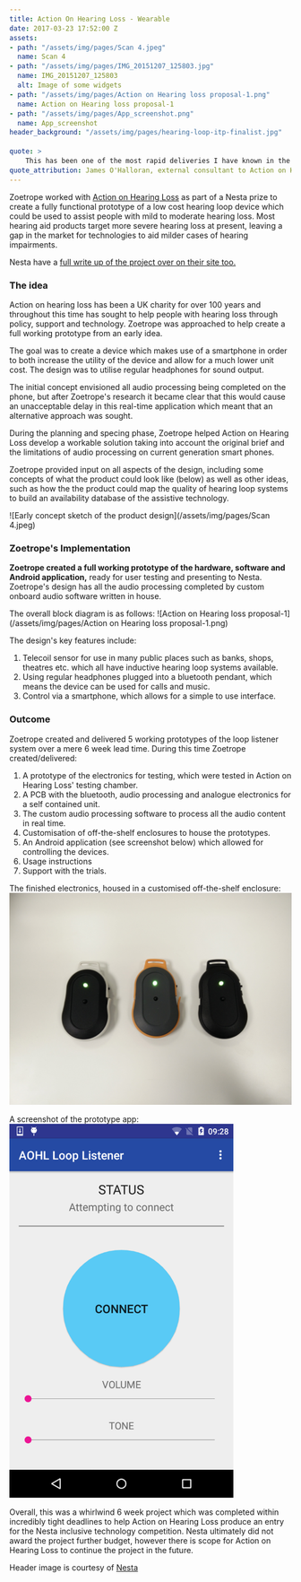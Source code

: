 ```yaml
---
title: Action On Hearing Loss - Wearable
date: 2017-03-23 17:52:00 Z
assets:
- path: "/assets/img/pages/Scan 4.jpeg"
  name: Scan 4
- path: "/assets/img/pages/IMG_20151207_125803.jpg"
  name: IMG_20151207_125803
  alt: Image of some widgets
- path: "/assets/img/pages/Action on Hearing loss proposal-1.png"
  name: Action on Hearing loss proposal-1
- path: "/assets/img/pages/App_screenshot.png"
  name: App_screenshot
header_background: "/assets/img/pages/hearing-loop-itp-finalist.jpg"

quote: >
    This has been one of the most rapid deliveries I have known in the whole industry.
quote_attribution: James O'Halloran, external consultant to Action on Hearing Loss.
---
```


Zoetrope worked with [Action on Hearing Loss](https://www.actiononhearingloss.org.uk/default.aspx) as part of a Nesta prize to create a fully functional prototype of a low cost hearing loop device which could be used to assist people with mild to moderate hearing loss. Most hearing aid products target more severe hearing loss at present, leaving a gap in the market for technologies to aid milder cases of hearing impairments.

Nesta have a [full write up of the project over on their site too.](http://www.nesta.org.uk/inclusive-technology-prize-finalists/hearing-loop-listener)

### The idea
Action on hearing loss has been a UK charity for over 100 years and throughout this time has sought to help people with hearing loss through policy, support and technology. Zoetrope was approached to help create a full working prototype from an early idea.

The goal was to create a device which makes use of a smartphone in order to both increase the utility of the device and allow for a much lower unit cost. The design was to utilise regular headphones for sound output.

The initial concept envisioned all audio processing being completed on the phone, but after Zoetrope's research it became clear that this would cause an unacceptable delay in this real-time application which meant that an alternative approach was sought.

During the planning and specing phase, Zoetrope helped Action on Hearing Loss develop a workable solution taking into account the original brief and the limitations of audio processing on current generation smart phones.

Zoetrope provided input on all aspects of the design, including some concepts of what the product could look like (below) as well as other ideas, such as how the the product could map the quality of hearing loop systems to build an availability database of the assistive technology.

![Early concept sketch of the product design](/assets/img/pages/Scan 4.jpeg)

### Zoetrope's Implementation
**Zoetrope created a full working prototype of the hardware, software and Android application,** ready for user testing and presenting to Nesta. Zoetrope's design has all the audio processing completed by custom onboard audio software written in house.

The overall block diagram is as follows:
![Action on Hearing loss proposal-1](/assets/img/pages/Action on Hearing loss proposal-1.png)

The design's key features include:

1. Telecoil sensor for use in many public places such as banks, shops, theatres etc. which all have inductive hearing loop systems available.
2. Using regular headphones plugged into a bluetooth pendant, which means the device can be used for calls and music.
3. Control via a smartphone, which allows for a simple to use interface.

### Outcome
Zoetrope created and delivered 5 working prototypes of the loop listener system over a mere 6 week lead time. During this time Zoetrope created/delivered:

1. A prototype of the electronics for testing, which were tested in Action on Hearing Loss' testing chamber.
2. A PCB with the bluetooth, audio processing and analogue electronics for a self contained unit.
3. The custom audio processing software to process all the audio content in real time.
4. Customisation of off-the-shelf enclosures to house the prototypes.
5. An Android application (see screenshot below) which allowed for controlling the devices.
6. Usage instructions
7. Support with the trials.

The finished electronics, housed in a customised off-the-shelf enclosure:
![Finished product](/assets/img/pages/IMG_20151207_125803.jpg)

A screenshot of the prototype app:
<img src="/assets/img/pages/App_screenshot.png" alt="Drawing" style="width: 400px;"/>


Overall, this was a whirlwind 6 week project which was completed within incredibly tight deadlines to help Action on Hearing Loss produce an entry for the Nesta inclusive technology competition. Nesta ultimately did not award the project further budget, however there is scope for Action on Hearing Loss to continue the project in the future.

Header image is courtesy of [Nesta](http://www.nesta.org.uk/inclusive-technology-prize-finalists/hearing-loop-listener)
